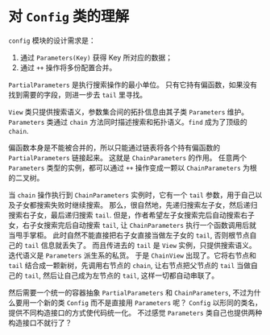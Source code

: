 # 对 `Config` 类的理解

`config` 模块的设计需求是：

1. 通过 `Parameters(Key)` 获得 Key 所对应的数据；
2. 通过 `++` 操作将多份配置合并。

`PartialParameters` 是执行搜索操作的最小单位。
只有它持有偏函数，如果没有找到需要的字段，则进一步去 `tail` 里寻找。

`View` 类只提供搜索语义，参数集合间的拓扑信息由其子类 `Parameters` 维护。
`Parameters` 类通过 `chain` 方法同时描述搜索和拓扑语义。`find` 成为了顶级的 `chain`.

偏函数本身是不能被合并的，所以只能通过链表将各个持有偏函数的 `PartialParameters` 链接起来。
这就是 `ChainParameters` 的作用。
任意两个 `Parameters` 类型的实例，都可以通过 `++` 操作变成一颗以 `ChainParameters` 为根的二叉树。

当 `chain` 操作执行到 `ChainParameters` 实例时，它有一个 `tail` 参数，用于自己以及子女都搜索失败时继续搜索。
那么，很自然地，先递归搜索左子女，然后递归搜索右子女，最后递归搜索 `tail`.
但是，作者希望左子女搜索完后自动搜索右子女，右子女搜索完后自动搜索 `tail`,
让 `ChainParameters` 执行一个函数调用后就当甩手掌柜。
此时自然不能直接把右子女直接当做左子女的 `tail`, 否则根节点自己的 `tail` 信息就丢失了。
而且传进去的 `tail` 是 `View` 实例，只提供搜索语义。
迭代语义是 `Parameters` 派生系的私货。
于是 `ChainView` 出现了。它将右节点和 `tail` 结合成一颗新树，先调用右节点的 `chain`,
让右节点把父节点的 `tail` 当做自己的 `tail`, 然后让自己成为左节点的 `tail`,
这样一切都自动串联了。

然后需要一个统一的容器抽象 `PartialParameters` 和 `ChainParameters`,
不过为什么要用一个新的类 `Config` 而不是直接用 `Parameters` 呢？
`Config` 以形同的类名，提供不同构造接口的方式使代码统一化。
不过感觉 `Parameters` 类自己也提供两种构造接口不就行了？

